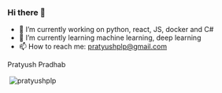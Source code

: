 ### Hi there 👋
- 🔭 I’m currently working on python, react, JS, docker and C#
- 🌱 I’m currently learning machine learning, deep learning
- 📫 How to reach me: pratyushplp@gmail.com

Pratyush Pradhab
<p>&nbsp;<img align="center" src="https://github-readme-stats.vercel.app/api?username=pratyushplp&show_icons=true&theme=onedark&locale=en" alt="pratyushplp" /></p>

<!--
**pratyushplp/pratyushplp** is a ✨ _special_ ✨ repository because its `README.md` (this file) appears on your GitHub profile.

Here are some ideas to get you started:

- 🔭 I’m currently working on python, react, JS, docker and C#
- 🌱 I’m currently learning about machine learning, deep learning
- 📫 How to reach me: pratyushplp@gmail.com
-->
